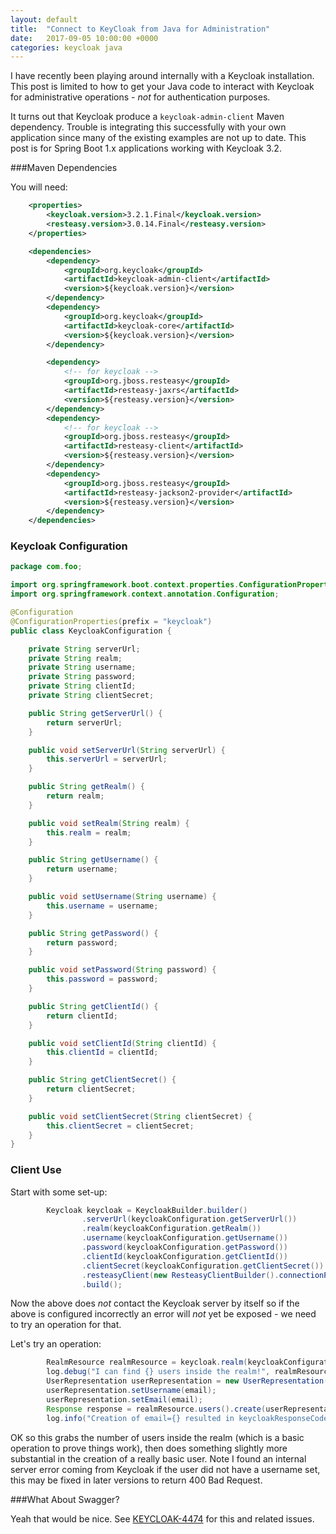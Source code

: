 ```yaml
---
layout: default
title:  "Connect to KeyCloak from Java for Administration"
date:   2017-09-05 10:00:00 +0000
categories: keycloak java
---
```


I have recently been playing around internally with a Keycloak installation. This post is limited to how to get your Java code to interact with Keycloak for administrative operations - *not* for authentication purposes.

It turns out that Keycloak produce a `keycloak-admin-client` Maven dependency. Trouble is integrating this successfully with your own application since many of the existing examples are not up to date. This post is for Spring Boot 1.x applications working with Keycloak 3.2.


###Maven Dependencies

You will need:

```xml
	<properties>
		<keycloak.version>3.2.1.Final</keycloak.version>
		<resteasy.version>3.0.14.Final</resteasy.version>
	</properties>

	<dependencies>
		<dependency>
			<groupId>org.keycloak</groupId>
			<artifactId>keycloak-admin-client</artifactId>
			<version>${keycloak.version}</version>
		</dependency>
		<dependency>
			<groupId>org.keycloak</groupId>
			<artifactId>keycloak-core</artifactId>
			<version>${keycloak.version}</version>
		</dependency>

		<dependency>
			<!-- for keycloak -->
			<groupId>org.jboss.resteasy</groupId>
			<artifactId>resteasy-jaxrs</artifactId>
			<version>${resteasy.version}</version>
		</dependency>
		<dependency>
			<!-- for keycloak -->
			<groupId>org.jboss.resteasy</groupId>
			<artifactId>resteasy-client</artifactId>
			<version>${resteasy.version}</version>
		</dependency>
		<dependency>
			<groupId>org.jboss.resteasy</groupId>
			<artifactId>resteasy-jackson2-provider</artifactId>
			<version>${resteasy.version}</version>
		</dependency>
    </dependencies>
```

### Keycloak Configuration

```java
package com.foo;

import org.springframework.boot.context.properties.ConfigurationProperties;
import org.springframework.context.annotation.Configuration;

@Configuration
@ConfigurationProperties(prefix = "keycloak")
public class KeycloakConfiguration {

    private String serverUrl;
    private String realm;
    private String username;
    private String password;
    private String clientId;
    private String clientSecret;

    public String getServerUrl() {
        return serverUrl;
    }

    public void setServerUrl(String serverUrl) {
        this.serverUrl = serverUrl;
    }

    public String getRealm() {
        return realm;
    }

    public void setRealm(String realm) {
        this.realm = realm;
    }

    public String getUsername() {
        return username;
    }

    public void setUsername(String username) {
        this.username = username;
    }

    public String getPassword() {
        return password;
    }

    public void setPassword(String password) {
        this.password = password;
    }

    public String getClientId() {
        return clientId;
    }

    public void setClientId(String clientId) {
        this.clientId = clientId;
    }

    public String getClientSecret() {
        return clientSecret;
    }

    public void setClientSecret(String clientSecret) {
        this.clientSecret = clientSecret;
    }
}

```

### Client Use

Start with some set-up:

```java
        Keycloak keycloak = KeycloakBuilder.builder()
                .serverUrl(keycloakConfiguration.getServerUrl())
                .realm(keycloakConfiguration.getRealm())
                .username(keycloakConfiguration.getUsername())
                .password(keycloakConfiguration.getPassword())
                .clientId(keycloakConfiguration.getClientId())
                .clientSecret(keycloakConfiguration.getClientSecret())
                .resteasyClient(new ResteasyClientBuilder().connectionPoolSize(10).build())
                .build();

```

Now the above does *not* contact the Keycloak server by itself so if the above is configured incorrectly an error will *not* yet be exposed - we need to try an operation for that.

Let's try an operation:

```java
        RealmResource realmResource = keycloak.realm(keycloakConfiguration.getRealm());
        log.debug("I can find {} users inside the realm!", realmResource.users().count());
        UserRepresentation userRepresentation = new UserRepresentation();
        userRepresentation.setUsername(email);
        userRepresentation.setEmail(email);
        Response response = realmResource.users().create(userRepresentation);
        log.info("Creation of email={} resulted in keycloakResponseCode=={} keycloakResponseText={}", email, response.getStatus(), response.getStatusInfo().getReasonPhrase());

```

OK so this grabs the number of users inside the realm (which is a basic operation to prove things work), then does something slightly more substantial in the creation of a really basic user. Note I found an internal server error coming from Keycloak if the user did not have a username set, this may be fixed in later versions to return 400 Bad Request.

###What About Swagger?

Yeah that would be nice. See [KEYCLOAK-4474](https://issues.jboss.org/browse/KEYCLOAK-4474) for this and related issues.
